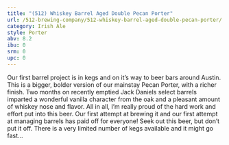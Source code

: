 ```yaml
---
title: "(512) Whiskey Barrel Aged Double Pecan Porter"
url: /512-brewing-company/512-whiskey-barrel-aged-double-pecan-porter/
category: Irish Ale
style: Porter
abv: 8.2
ibu: 0
srm: 0
upc: 0
---
```

Our first barrel project is in kegs and on it’s way to beer bars around Austin. This is a bigger, bolder version of our mainstay Pecan Porter, with a richer finish. Two months on recently emptied Jack Daniels select barrels imparted a wonderful vanilla character from the oak and a pleasant amount of whiskey nose and flavor. All in all, I’m really proud of the hard work and effort put into this beer. Our first attempt at brewing it and our first attempt at managing barrels has paid off for everyone! Seek out this beer, but don’t put it off. There is a very limited number of kegs available and it might go fast…
